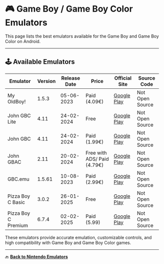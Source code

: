 # 🎮 Game Boy / Game Boy Color Emulators

This page lists the best emulators available for the Game Boy and Game Boy Color on Android.

---

## 🕹️ Available Emulators

| Emulator       | Version  | Release Date | Price | Official Site                                                   | Source Code  |
|---------------|----------|--------------|-------|----------------------------------------------------------------|-------------|
| My OldBoy!      | 1.5.3    | 05-06-2023   | Paid (4.09€)  | [Google Play](https://play.google.com/store/apps/details?id=com.fastemulator.myoldboy) | Not Open Source  |
| John GBC Lite  | 4.11     | 24-02-2024   | Free  | [Google Play](https://play.google.com/store/apps/details?id=com.johnemulators.johngbc) | Not Open Source  |
| John GBC       | 4.11     | 24-02-2024   | Paid (1.99€)  | [Google Play](https://play.google.com/store/apps/details?id=com.johnemulators.johngbc) | Not Open Source  |
| John GBAC       | 2.11     | 20-02-2024   | Free with ADS/ Paid (4.79€)  | [Google Play](https://play.google.com/store/apps/details?id=com.johnemulators.johngbc) | Not Open Source  |
| GBC.emu       | 1.5.61   | 10-08-2023   | Paid (2.99€)  | [Google Play](https://play.google.com/store/apps/details?id=com.explusalpha.GbcEmu) | Not Open Source  |
| Pizza Boy C Basic | 3.0.2    | 26-01-2025   | Free  | [Google Play](https://play.google.com/store/apps/details?id=it.dbtecno.pizzaboy) | Not Open Source  |
| Pizza Boy C Premium | 6.7.4    | 02-02-2025   | Paid (5.99)  | [Google Play](https://play.google.com/store/apps/details?id=it.dbtecno.pizzaboy) | Not Open Source  |

These emulators provide accurate emulation, customizable controls, and high compatibility with Game Boy and Game Boy Color games.

---

🔙 [**Back to Nintendo Emulators**](../nintendo.md)

